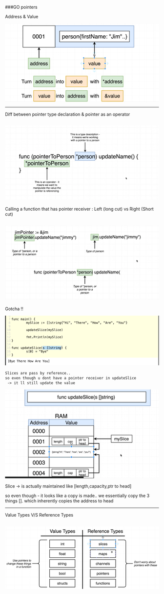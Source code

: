 ###GO pointers

Address & Value 

![img_6.png](img_6.png)

-----------------------------------------------------------------------------------

Diff between pointer type declaration & pointer as an operator

![img_5.png](img_5.png)
-----------------------------------------------------------------------------------

Calling a function that has pointer receiver :
Left (long cut) vs Right (Short cut)

![img_7.png](img_7.png)
-----------------------------------------------------------------------------------

Gotcha !! 

![img_8.png](img_8.png)

    Slices are pass by reference.. 
    so even though u dont have a pointer receiver in updateSlice
     -> it ll still update the value

![img_10.png](img_10.png)

Slice -> is actually maintained like [length,capacity,ptr to head]

so even though - it looks like a copy is made.. we essentially copy the 3 things []. which inherently copies the address to head  

-----------------------------------------------------------------------------------

Value Types V/S Reference Types 

![img_9.png](img_9.png)
-----------------------------------------------------------------------------------

